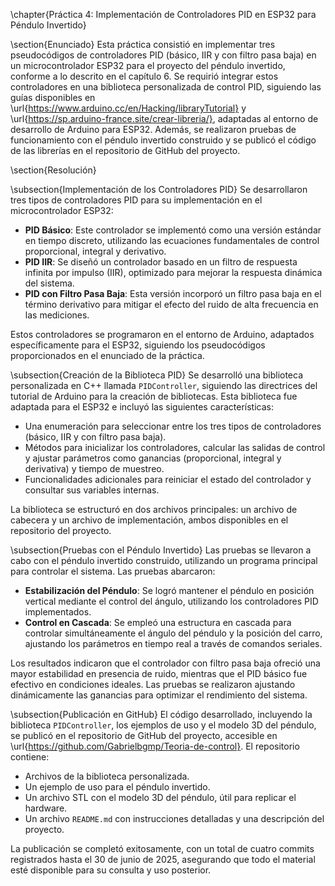 \chapter{Práctica 4: Implementación de Controladores PID en ESP32 para Péndulo Invertido}

\section{Enunciado}
Esta práctica consistió en implementar tres pseudocódigos de controladores PID (básico, IIR y con filtro pasa baja) en un microcontrolador ESP32 para el proyecto del péndulo invertido, conforme a lo descrito en el capítulo 6. Se requirió integrar estos controladores en una biblioteca personalizada de control PID, siguiendo las guías disponibles en \url{https://www.arduino.cc/en/Hacking/libraryTutorial} y \url{https://sp.arduino-france.site/crear-libreria/}, adaptadas al entorno de desarrollo de Arduino para ESP32. Además, se realizaron pruebas de funcionamiento con el péndulo invertido construido y se publicó el código de las librerías en el repositorio de GitHub del proyecto.

\section{Resolución}

\subsection{Implementación de los Controladores PID}
Se desarrollaron tres tipos de controladores PID para su implementación en el microcontrolador ESP32:

- **PID Básico**: Este controlador se implementó como una versión estándar en tiempo discreto, utilizando las ecuaciones fundamentales de control proporcional, integral y derivativo.
- **PID IIR**: Se diseñó un controlador basado en un filtro de respuesta infinita por impulso (IIR), optimizado para mejorar la respuesta dinámica del sistema.
- **PID con Filtro Pasa Baja**: Esta versión incorporó un filtro pasa baja en el término derivativo para mitigar el efecto del ruido de alta frecuencia en las mediciones.

Estos controladores se programaron en el entorno de Arduino, adaptados específicamente para el ESP32, siguiendo los pseudocódigos proporcionados en el enunciado de la práctica.

\subsection{Creación de la Biblioteca PID}
Se desarrolló una biblioteca personalizada en C++ llamada `PIDController`, siguiendo las directrices del tutorial de Arduino para la creación de bibliotecas. Esta biblioteca fue adaptada para el ESP32 e incluyó las siguientes características:

- Una enumeración para seleccionar entre los tres tipos de controladores (básico, IIR y con filtro pasa baja).
- Métodos para inicializar los controladores, calcular las salidas de control y ajustar parámetros como ganancias (proporcional, integral y derivativa) y tiempo de muestreo.
- Funcionalidades adicionales para reiniciar el estado del controlador y consultar sus variables internas.

La biblioteca se estructuró en dos archivos principales: un archivo de cabecera y un archivo de implementación, ambos disponibles en el repositorio del proyecto.

\subsection{Pruebas con el Péndulo Invertido}
Las pruebas se llevaron a cabo con el péndulo invertido construido, utilizando un programa principal para controlar el sistema. Las pruebas abarcaron:

- **Estabilización del Péndulo**: Se logró mantener el péndulo en posición vertical mediante el control del ángulo, utilizando los controladores PID implementados.
- **Control en Cascada**: Se empleó una estructura en cascada para controlar simultáneamente el ángulo del péndulo y la posición del carro, ajustando los parámetros en tiempo real a través de comandos seriales.

Los resultados indicaron que el controlador con filtro pasa baja ofreció una mayor estabilidad en presencia de ruido, mientras que el PID básico fue efectivo en condiciones ideales. Las pruebas se realizaron ajustando dinámicamente las ganancias para optimizar el rendimiento del sistema.

\subsection{Publicación en GitHub}
El código desarrollado, incluyendo la biblioteca `PIDController`, los ejemplos de uso y el modelo 3D del péndulo, se publicó en el repositorio de GitHub del proyecto, accesible en \url{https://github.com/Gabrielbgmp/Teoria-de-control}. El repositorio contiene:

- Archivos de la biblioteca personalizada.
- Un ejemplo de uso para el péndulo invertido.
- Un archivo STL con el modelo 3D del péndulo, útil para replicar el hardware.
- Un archivo `README.md` con instrucciones detalladas y una descripción del proyecto.

La publicación se completó exitosamente, con un total de cuatro commits registrados hasta el 30 de junio de 2025, asegurando que todo el material esté disponible para su consulta y uso posterior.
